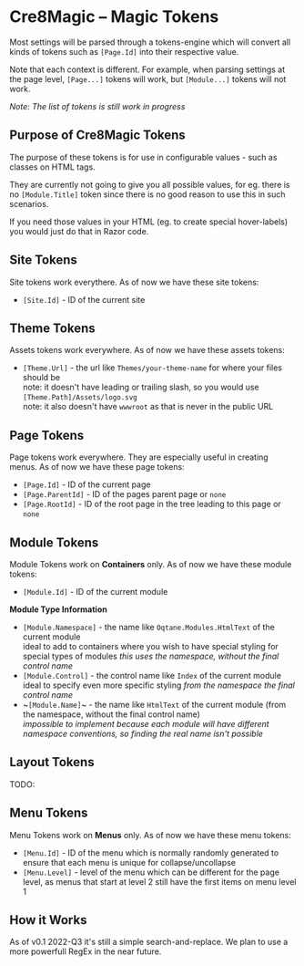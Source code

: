# Cre8Magic – Magic Tokens

Most settings will be parsed through a tokens-engine which will convert all kinds of tokens such as `[Page.Id]` into their respective value. 

Note that each context is different. 
For example, when parsing settings at the page level, `[Page...]` tokens will work, but `[Module...]` tokens will not work.

_Note: The list of tokens is still work in progress_

## Purpose of Cre8Magic Tokens

The purpose of these tokens is for use in configurable values - such as classes on HTML tags.

They are currently not going to give you all possible values, for eg. there is no `[Module.Title]` token
since there is no good reason to use this in such scenarios. 

If you need those values in your HTML (eg. to create special hover-labels) you would just do that in Razor code. 

## Site Tokens

Site tokens work everythere. 
As of now we have these site tokens:

* `[Site.Id]` - ID of the current site

## Theme Tokens

Assets tokens work everywhere.
As of now we have these assets tokens:

* `[Theme.Url]` - the  url like `Themes/your-theme-name` for where your files should be  
  note: it doesn't have leading or trailing slash, so you would use `[Theme.Path]/Assets/logo.svg`  
  note: it also doesn't have `wwwroot` as that is never in the public URL

## Page Tokens

Page tokens work everywhere.
They are especially useful in creating menus. 
As of now we have these page tokens:

* `[Page.Id]` - ID of the current page
* `[Page.ParentId]` - ID of the pages parent page or `none`
* `[Page.RootId]` - ID of the root page in the tree leading to this page or `none`

## Module Tokens

Module Tokens work on **Containers** only. 
As of now we have these module tokens:

* `[Module.Id]` - ID of the current module

**Module Type Information**

* `[Module.Namespace]` - the name like `Oqtane.Modules.HtmlText` of the current module  
  ideal to add to containers where you wish to have special styling for special types of modules
  _this uses the namespace, without the final control name_
* `[Module.Control]` - the control name like `Index` of the current module  
  ideal to specify even more specific styling
  _from the namespace the final control name_
* ~`[Module.Name]`~ - the name like `HtmlText` of the current module (from the namespace, without the final control name)  
  _impossible to implement because each module will have different namespace conventions, so finding the real name isn't possible_

## Layout Tokens

TODO:

## Menu Tokens

Menu Tokens work on **Menus** only. 
As of now we have these menu tokens:

* `[Menu.Id]` - ID of the menu which is normally randomly generated to ensure that each menu is unique for collapse/uncollapse
* `[Menu.Level]` - level of the menu which can be different for the page level, as menus that start at level 2 still have the first items on menu level 1

## How it Works

As of v0.1 2022-Q3 it's still a simple search-and-replace. 
We plan to use a more powerfull RegEx in the near future.